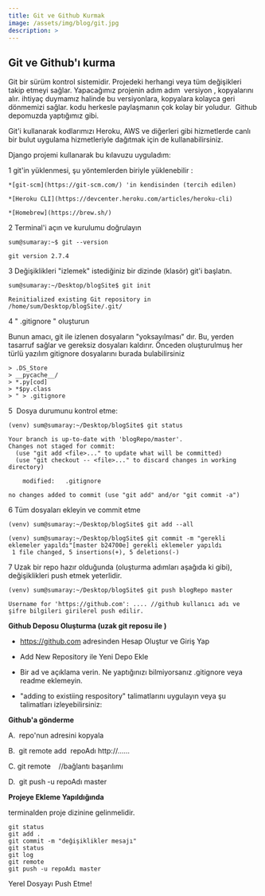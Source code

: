 ```yaml
---
title: Git ve Github Kurmak
image: /assets/img/blog/git.jpg
description: >
---
```


## Git ve Github'ı kurma
Git bir sürüm kontrol sistemidir. Projedeki herhangi veya tüm değişikleri takip etmeyi sağlar. Yapacağımız projenin adım adım  versiyon , kopyalarını alır. ihtiyaç duymamız halinde bu versiyonlara, kopyalara kolayca geri dönmemizi sağlar. kodu herkesle paylaşmanın çok kolay bir yoludur.  Github depomuzda yaptığımız gibi.

Git'i kullanarak kodlarımızı Heroku, AWS ve diğerleri gibi hizmetlerde canlı bir bulut uygulama hizmetleriyle dağıtmak için de kullanabilirsiniz.

Django projemi kullanarak bu kılavuzu uyguladım:


1 git'in yüklenmesi, şu yöntemlerden biriyle yüklenebilir :

    *[git-scm](https://git-scm.com/) 'in kendisinden (tercih edilen) 
    
    *[Heroku CLI](https://devcenter.heroku.com/articles/heroku-cli)
    
    *[Homebrew](https://brew.sh/)
   

2  Terminal'i açın ve kurulumu doğrulayın

`sum@sumaray:~$ git --version
`

`git version 2.7.4`

3  Değişiklikleri "izlemek" istediğiniz bir dizinde (klasör) git'i başlatın.

`sum@sumaray:~/Desktop/blogSite$ git init
`

`Reinitialized existing Git repository in /home/sum/Desktop/blogSite/.git/
`

4   " .gitignore " oluşturun

Bunun amacı, git ile izlenen dosyaların "yoksayılması" dır. Bu, yerden tasarruf sağlar ve gereksiz dosyaları kaldırır. Önceden oluşturulmuş her türlü yazılım gitignore dosyalarını burada bulabilirsiniz

```(venv) sum@sumaray:~/Desktop/blogSite$ echo "*.py[cod]
> .DS_Store
> __pycache__/
> *.py[cod]
> *$py.class
> " > .gitignore
```

5  Dosya durumunu kontrol etme:

`(venv) sum@sumaray:~/Desktop/blogSite$ git status
`

```On branch master
Your branch is up-to-date with 'blogRepo/master'.
Changes not staged for commit:
  (use "git add <file>..." to update what will be committed)
  (use "git checkout -- <file>..." to discard changes in working directory)

	modified:   .gitignore

no changes added to commit (use "git add" and/or "git commit -a")
```

6  Tüm dosyaları ekleyin ve commit etme

`````
(venv) sum@sumaray:~/Desktop/blogSite$ git add --all

(venv) sum@sumaray:~/Desktop/blogSite$ git commit -m "gerekli eklemeler yapıldı"[master b24700e] gerekli eklemeler yapıldı
 1 file changed, 5 insertions(+), 5 deletions(-)
`````


7  Uzak bir repo hazır olduğunda (oluşturma adımları aşağıda ki gibi), değişiklikleri push etmek yeterlidir. 

```
(venv) sum@sumaray:~/Desktop/blogSite$ git push blogRepo master
```
`Username for 'https://github.com': .... //github kullanıcı adı ve şifre bilgileri girilerel push edilir.
`

**Github Deposu Oluşturma (uzak git reposu ile )**

- https://github.com adresinden Hesap Oluştur ve Giriş Yap
     
 - Add New Repository ile Yeni Depo Ekle
  
- Bir ad ve açıklama verin. Ne yaptığınızı bilmiyorsanız .gitignore veya readme eklemeyin.

- "adding to existiing respository" talimatlarını uygulayın veya şu talimatları izleyebilirsiniz:


**Github'a gönderme**

A.  repo'nun adresini kopyala

B.  git remote add  repoAdı http://......

C. git remote    //bağlantı başarılımı

D.  git push -u repoAdı master

**Projeye Ekleme Yapıldığında** 

terminalden proje dizinine gelinmelidir. 

```
git status 
git add .
git commit -m "değişiklikler mesajı"
git status
git log 
git remote
git push -u repoAdı master
```

Yerel Dosyayı Push Etme!
